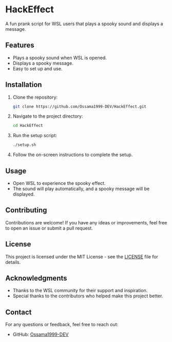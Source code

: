 # HackEffect
A fun prank script for WSL users that plays a spooky sound and displays a message.
## Features
- Plays a spooky sound when WSL is opened.
- Displays a spooky message.
- Easy to set up and use.
## Installation
1. Clone the repository:
   ```bash
   git clone https://github.com/Ossama1999-DEV/HackEffect.git
   ```
2. Navigate to the project directory:
   ```bash
   cd HackEffect
   ```
3. Run the setup script:
   ```bash
   ./setup.sh
   ```
4. Follow the on-screen instructions to complete the setup.
## Usage
- Open WSL to experience the spooky effect.
- The sound will play automatically, and a spooky message will be displayed.
## Contributing
Contributions are welcome! If you have any ideas or improvements, feel free to open an issue or submit a pull request.
## License
This project is licensed under the MIT License - see the [LICENSE](LICENSE) file for details.
## Acknowledgments
- Thanks to the WSL community for their support and inspiration.
- Special thanks to the contributors who helped make this project better.
## Contact
For any questions or feedback, feel free to reach out:
- GitHub: [Ossama1999-DEV](https://github.com/Ossama1999-DEV)
